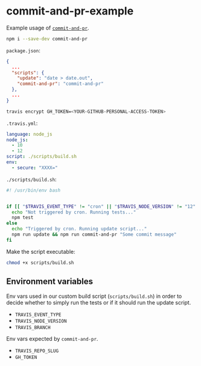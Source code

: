 # commit-and-pr-example

Example usage of [`commit-and-pr`](https://github.com/lupomontero/commit-and-pr).

```sh
npm i --save-dev commit-and-pr
```

`package.json`:

```json
{
  ...
  "scripts": {
    "update": "date > date.out",
    "commit-and-pr": "commit-and-pr"
  },
  ...
}
```

```sh
travis encrypt GH_TOKEN=<YOUR-GITHUB-PERSONAL-ACCESS-TOKEN>
```

`.travis.yml`:

```yml
language: node_js
node_js:
  - 10
  - 12
script: ./scripts/build.sh
env:
  - secure: "XXXX="
```

`./scripts/build.sh`:

```sh
#! /usr/bin/env bash


if [[ "$TRAVIS_EVENT_TYPE" != "cron" || "$TRAVIS_NODE_VERSION" != "12" || "$TRAVIS_BRANCH" != "master" ]]; then
  echo "Not triggered by cron. Running tests..."
  npm test
else
  echo "Triggered by cron. Running update script..."
  npm run update && npm run commit-and-pr "Some commit message"
fi
```

Make the script executable:

```sh
chmod +x scripts/build.sh
```

## Environment variables

Env vars used in our custom build script (`scripts/build.sh`) in order to decide
whether to simply run the tests or if it should run the update script.

* `TRAVIS_EVENT_TYPE`
* `TRAVIS_NODE_VERSION`
* `TRAVIS_BRANCH`

Env vars expected by `commit-and-pr`.

* `TRAVIS_REPO_SLUG`
* `GH_TOKEN`
